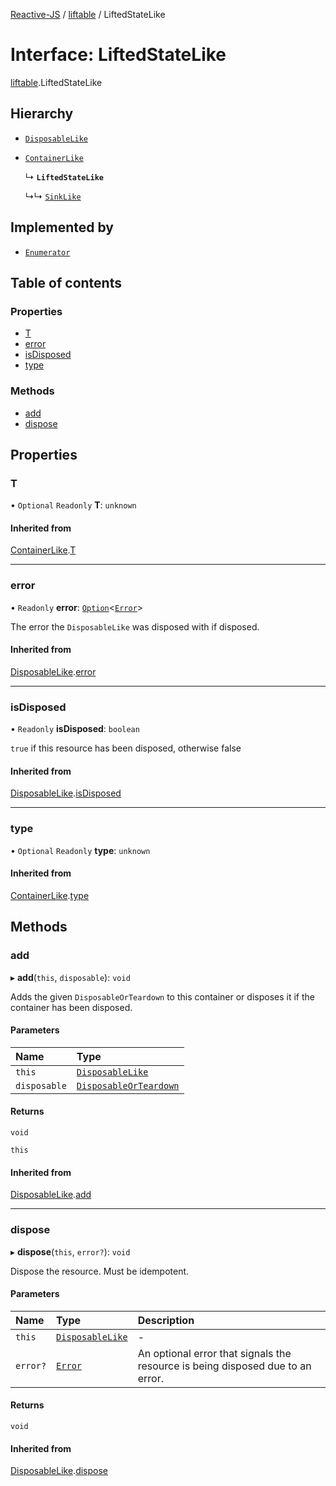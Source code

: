[Reactive-JS](../README.md) / [liftable](../modules/liftable.md) / LiftedStateLike

# Interface: LiftedStateLike

[liftable](../modules/liftable.md).LiftedStateLike

## Hierarchy

- [`DisposableLike`](disposable.DisposableLike.md)

- [`ContainerLike`](container.ContainerLike.md)

  ↳ **`LiftedStateLike`**

  ↳↳ [`SinkLike`](source.SinkLike.md)

## Implemented by

- [`Enumerator`](../classes/enumerable.Enumerator.md)

## Table of contents

### Properties

- [T](liftable.LiftedStateLike.md#t)
- [error](liftable.LiftedStateLike.md#error)
- [isDisposed](liftable.LiftedStateLike.md#isdisposed)
- [type](liftable.LiftedStateLike.md#type)

### Methods

- [add](liftable.LiftedStateLike.md#add)
- [dispose](liftable.LiftedStateLike.md#dispose)

## Properties

### T

• `Optional` `Readonly` **T**: `unknown`

#### Inherited from

[ContainerLike](container.ContainerLike.md).[T](container.ContainerLike.md#t)

___

### error

• `Readonly` **error**: [`Option`](../modules/option.md#option)<[`Error`](disposable.Error.md)\>

The error the `DisposableLike` was disposed with if disposed.

#### Inherited from

[DisposableLike](disposable.DisposableLike.md).[error](disposable.DisposableLike.md#error)

___

### isDisposed

• `Readonly` **isDisposed**: `boolean`

`true` if this resource has been disposed, otherwise false

#### Inherited from

[DisposableLike](disposable.DisposableLike.md).[isDisposed](disposable.DisposableLike.md#isdisposed)

___

### type

• `Optional` `Readonly` **type**: `unknown`

#### Inherited from

[ContainerLike](container.ContainerLike.md).[type](container.ContainerLike.md#type)

## Methods

### add

▸ **add**(`this`, `disposable`): `void`

Adds the given `DisposableOrTeardown` to this container or disposes it if the container has been disposed.

#### Parameters

| Name | Type |
| :------ | :------ |
| `this` | [`DisposableLike`](disposable.DisposableLike.md) |
| `disposable` | [`DisposableOrTeardown`](../modules/disposable.md#disposableorteardown) |

#### Returns

`void`

`this`

#### Inherited from

[DisposableLike](disposable.DisposableLike.md).[add](disposable.DisposableLike.md#add)

___

### dispose

▸ **dispose**(`this`, `error?`): `void`

Dispose the resource. Must be idempotent.

#### Parameters

| Name | Type | Description |
| :------ | :------ | :------ |
| `this` | [`DisposableLike`](disposable.DisposableLike.md) | - |
| `error?` | [`Error`](disposable.Error.md) | An optional error that signals the resource is being disposed due to an error. |

#### Returns

`void`

#### Inherited from

[DisposableLike](disposable.DisposableLike.md).[dispose](disposable.DisposableLike.md#dispose)
